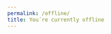 ```yaml
---
permalink: /offline/
title: You´re currently offline
---
```

<p>
<span id="we-are-offline"></span>
<span id="something-is-cached"></span>
</p>

<script>
  
const CACHE_PREFIX = 'ulf-codes'; //!!!!this prefix needs to be the same as what is used in the service worker!!!!
const URLS_TO_IGNORE = [/\/offline\/$/, /\.xml\/$/]; //!!!! the offline ignore pattern needs to be in sync with what is used in the service worker !!!

const WE_ARE_OFFLINE_ID = 'we-are-offline';
const WE_ARE_OFFLINE = `We can´t connect to <i>${location.hostname}</i> right now, and the page you want to see has not been saved for offline reading.`

const SOMETHING_IS_CACHED_ID = "something-is-cached";
const SOMETHING_IS_CACHED = 'However, these pages <i>have been</i> saved:'

async function evaluateCacheKeys(cacheName, cachedURLs) {
    if (cacheName.startsWith(CACHE_PREFIX)) {
         await caches.open(cacheName).then(async cache => {
             await cache.keys().then(requests => {                 

                requests.forEach(request => {
                    let url = new URL(request.url);
                    if (url.pathname.endsWith('/') && url.hostname == location.hostname) {
                        //i´m only interested in cached pages from my host   
                        //and the pages pathname must end with /                      
                        let ignore = false;
                        for (let pattern of URLS_TO_IGNORE) {
                            if (pattern.test(url.pathname)) {
                                ignore = true;
                                break;
                            }
                        }             
                        if (!ignore) {
                            cachedURLs.push(new URL(request.url));
                        }       
                    }
                });                
            });
        });
    } 
    return Promise.resolve(cachedURLs); 
}

async function evaluateCaches() {
    let cachedURLs = [];
    caches.keys().then(async cacheNames => {
        for(let name of cacheNames) {
            await evaluateCacheKeys(name, cachedURLs);
        }
        if (cachedURLs.length) {
            let weAreOffline = document.getElementById(WE_ARE_OFFLINE_ID);
            weAreOffline.innerHTML = WE_ARE_OFFLINE;
            let somethingCached = document.getElementById(SOMETHING_IS_CACHED_ID);
            somethingCached.innerHTML = SOMETHING_IS_CACHED;            
            let history = document.createElement('ul');
            history.classList = "reset";

            somethingCached.parentNode.insertBefore(history, somethingCached.nextSibling)                      
            for (let url of cachedURLs) {
                history.innerHTML += '<li><a href="' + url + '">' + url.pathname + '</a></li>';
            }
        }
    });
}

evaluateCaches();

</script>
